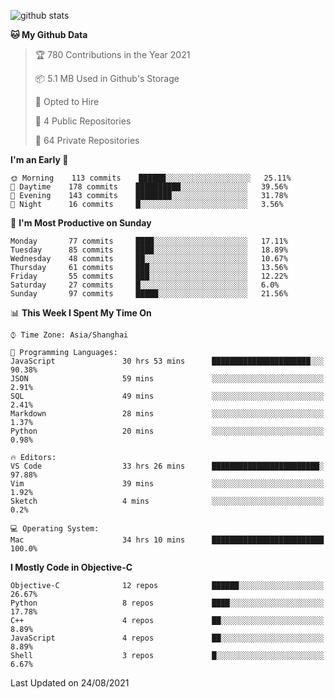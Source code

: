 
![github stats](https://github-readme-stats.vercel.app/api?username=ChesterYue&show_icons=true&count_private=true)

<!-- ![wakatime](https://github-readme-stats.vercel.app/api/wakatime?username=ChesterYue&layout=compact) -->

<!-- ![wakatime](https://github-readme-stats.vercel.app/api/top-langs/?username=ChesterYue&layout=compact) -->

<!--START_SECTION:waka-->
**🐱 My Github Data** 

> 🏆 780 Contributions in the Year 2021
 > 
> 📦 5.1 MB Used in Github's Storage 
 > 
> 💼 Opted to Hire
 > 
> 📜 4 Public Repositories 
 > 
> 🔑 64 Private Repositories  
 > 
**I'm an Early 🐤** 

```text
🌞 Morning    113 commits    ██████░░░░░░░░░░░░░░░░░░░   25.11% 
🌆 Daytime    178 commits    ██████████░░░░░░░░░░░░░░░   39.56% 
🌃 Evening    143 commits    ████████░░░░░░░░░░░░░░░░░   31.78% 
🌙 Night      16 commits     █░░░░░░░░░░░░░░░░░░░░░░░░   3.56%

```
📅 **I'm Most Productive on Sunday** 

```text
Monday       77 commits     ████░░░░░░░░░░░░░░░░░░░░░   17.11% 
Tuesday      85 commits     ████░░░░░░░░░░░░░░░░░░░░░   18.89% 
Wednesday    48 commits     ██░░░░░░░░░░░░░░░░░░░░░░░   10.67% 
Thursday     61 commits     ███░░░░░░░░░░░░░░░░░░░░░░   13.56% 
Friday       55 commits     ███░░░░░░░░░░░░░░░░░░░░░░   12.22% 
Saturday     27 commits     █░░░░░░░░░░░░░░░░░░░░░░░░   6.0% 
Sunday       97 commits     █████░░░░░░░░░░░░░░░░░░░░   21.56%

```


📊 **This Week I Spent My Time On** 

```text
⌚︎ Time Zone: Asia/Shanghai

💬 Programming Languages: 
JavaScript               30 hrs 53 mins      ██████████████████████░░░   90.38% 
JSON                     59 mins             ░░░░░░░░░░░░░░░░░░░░░░░░░   2.91% 
SQL                      49 mins             ░░░░░░░░░░░░░░░░░░░░░░░░░   2.41% 
Markdown                 28 mins             ░░░░░░░░░░░░░░░░░░░░░░░░░   1.37% 
Python                   20 mins             ░░░░░░░░░░░░░░░░░░░░░░░░░   0.98%

🔥 Editors: 
VS Code                  33 hrs 26 mins      ████████████████████████░   97.88% 
Vim                      39 mins             ░░░░░░░░░░░░░░░░░░░░░░░░░   1.92% 
Sketch                   4 mins              ░░░░░░░░░░░░░░░░░░░░░░░░░   0.2%

💻 Operating System: 
Mac                      34 hrs 10 mins      █████████████████████████   100.0%

```

**I Mostly Code in Objective-C** 

```text
Objective-C              12 repos            ██████░░░░░░░░░░░░░░░░░░░   26.67% 
Python                   8 repos             ████░░░░░░░░░░░░░░░░░░░░░   17.78% 
C++                      4 repos             ██░░░░░░░░░░░░░░░░░░░░░░░   8.89% 
JavaScript               4 repos             ██░░░░░░░░░░░░░░░░░░░░░░░   8.89% 
Shell                    3 repos             █░░░░░░░░░░░░░░░░░░░░░░░░   6.67%

```



 Last Updated on 24/08/2021
<!--END_SECTION:waka-->